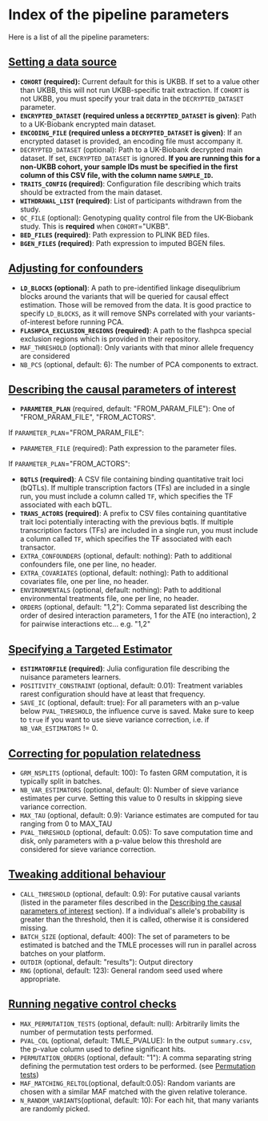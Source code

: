 # Index of the pipeline parameters

Here is a list of all the pipeline parameters:

## [Setting a data source](@ref)

- **`COHORT` (required):** Current default for this is UKBB. If set to a value other than UKBB, this will not run UKBB-specific trait extraction. If `COHORT` is not UKBB, you must specify your trait data in the `DECRYPTED_DATASET` parameter.
- **`ENCRYPTED_DATASET` (required unless a `DECRYPTED_DATASET` is given)**: Path to a UK-Biobank encrypted main dataset.
- **`ENCODING_FILE` (required unless a `DECRYPTED_DATASET` is given)**: If an encrypted dataset is provided, an encoding file must accompany it.
- `DECRYPTED_DATASET` (optional): Path to a UK-Biobank decrypted main dataset. If set, `ENCRYPTED_DATASET` is ignored. **If you are running this for a non-UKBB cohort, your sample IDs must be specified in the first column of this CSV file, with the column name `SAMPLE_ID`.**
- **`TRAITS_CONFIG` (required)**: Configuration file describing which traits should be extracted from the main dataset.
- **`WITHDRAWAL_LIST` (required)**: List of participants withdrawn from the study.
- `QC_FILE` (optional): Genotyping quality control file from the UK-Biobank study. This is **required** when `COHORT`="UKBB".
- **`BED_FILES` (required)**: Path expression to PLINK BED files.
- **`BGEN_FILES` (required)**: Path expression to imputed BGEN files.

## [Adjusting for confounders](@ref)

- **`LD_BLOCKS` (optional)**: A path to pre-identified linkage disequlibrium blocks around the variants that will be queried for causal effect estimation. Those will be removed from the data. It is good practice to specify `LD_BLOCKS`, as it will remove SNPs correlated with your variants-of-interest before running PCA. 
- **`FLASHPCA_EXCLUSION_REGIONS` (required)**: A path to the flashpca special exclusion regions which is provided in their repository.
- `MAF_THRESHOLD` (optional): Only variants with that minor allele frequency are considered
- `NB_PCS` (optional, default: 6): The number of PCA components to extract.

## [Describing the causal parameters of interest](@ref)

- **`PARAMETER_PLAN`** (required, default: "FROM\_PARAM\_FILE"): One of "FROM\_PARAM\_FILE", "FROM\_ACTORS".

If `PARAMETER_PLAN`="FROM\_PARAM\_FILE":

- `PARAMETER_FILE` (required): Path expression to the parameter files.

If `PARAMETER_PLAN`="FROM_ACTORS":

- **`BQTLS` (required)**: A CSV file containing binding quantitative trait loci (bQTLs). If multiple transcription factors (TFs) are included in a single run, you must include a column called `TF`, which specifies the TF associated with each bQTL.
- **`TRANS_ACTORS` (required)**: A prefix to CSV files containing quantitative trait loci potentially interacting with the previous bqtls. If multiple transcription factors (TFs) are included in a single run, you must include a column called `TF`, which specifies the TF associated with each transactor.
- `EXTRA_CONFOUNDERS` (optional, default: nothing): Path to additional confounders file, one per line, no header.
- `EXTRA_COVARIATES` (optional, default: nothing): Path to additional covariates file, one per line, no header.
- `ENVIRONMENTALS` (optional, default: nothing): Path to additional environmental treatments file, one per line, no header.
- `ORDERS` (optional, default: "1,2"): Comma separated list describing the order of desired interaction parameters, 1 for the ATE (no interaction), 2 for pairwise interactions etc... e.g. "1,2"

## [Specifying a Targeted Estimator](@ref)

- **`ESTIMATORFILE` (required)**: Julia configuration file describing the nuisance parameters learners.
- `POSITIVITY_CONSTRAINT` (optional, default: 0.01): Treatment variables rarest configuration should have at least that frequency.
- `SAVE_IC` (optional, default: true): For all parameters with an p-value below `PVAL_THRESHOLD`, the influence curve is saved. Make sure to keep to `true` if you want to use sieve variance correction, i.e. if `NB_VAR_ESTIMATORS` != 0.

## [Correcting for population relatedness](@ref)

- `GRM_NSPLITS` (optional, default: 100): To fasten GRM computation, it is typically split in batches.
- `NB_VAR_ESTIMATORS` (optional, default: 0): Number of sieve variance estimates per curve. Setting this value to 0 results in skipping sieve variance correction.
- `MAX_TAU` (optional, default: 0.9): Variance estimates are computed for tau ranging from 0 to MAX_TAU
- `PVAL_THRESHOLD` (optional, default: 0.05): To save computation time and disk, only parameters with a p-value below this threshold are considered for sieve variance correction.

## [Tweaking additional behaviour](@ref)

- `CALL_THRESHOLD` (optional, default: 0.9): For putative causal variants (listed in the parameter files described in the [Describing the causal parameters of interest](@ref) section). If a individual's allele's probability is greater than the threshold, then it is called, otherwise it is considered missing.
- `BATCH_SIZE` (optional, default: 400): The set of parameters to be estimated is batched and the TMLE processes will run in parallel across batches on your platform.
- `OUTDIR` (optional, default: "results"): Output directory
- `RNG` (optional, default: 123): General random seed used where appropriate.

## [Running negative control checks](@ref)

- `MAX_PERMUTATION_TESTS` (optional, default: null): Arbitrarily limits the number of permutation tests performed.
- `PVAL_COL` (optional, default: TMLE_PVALUE): In the output `summary.csv`, the p-value column used to define significant hits.
- `PERMUTATION_ORDERS` (optional, default: "1"): A comma separating string defining the permutation test orders to be performed. (see [Permutation tests](@ref))
- `MAF_MATCHING_RELTOL`(optional, default:0.05): Random variants are chosen with a similar MAF matched with the given relative tolerance.
- `N_RANDOM_VARIANTS`(optional, default: 10): For each hit, that many variants are randomly picked.
